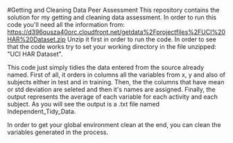 #Getting and Cleaning Data Peer Assessment
This repository contains the solution for my getting and cleaning data assessment.
In order to run this code you'll need all the information from:
https://d396qusza40orc.cloudfront.net/getdata%2Fprojectfiles%2FUCI%20HAR%20Dataset.zip
Unzip it first in order to run the code. In order to see that the code works try to set your working directory in the file unzipped: "UCI HAR Dataset".

This code just simply tidies the data entered from the source already named.
First of all, it orders in columns all the variables from x, y and also of subjects either in test and in training.
Then, the the columns that have mean or std deviation are seleted and then it's names are assigned.
Finally, the output represents the average of each variable for each activity and each subject. As you will see the output is a .txt file named Independent_Tidy_Data.

In order to get your global environment clean at the end, you can clean the variables generated in the process.
